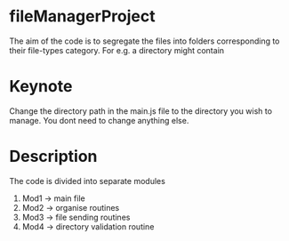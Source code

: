 # fileManagerProject
The aim  of the code is to segregate the files into folders corresponding to their file-types category. For e.g. a directory might contain 

# Keynote
Change the directory path in the main.js file to the directory you wish to manage. You dont need to change anything else.

# Description
The code is divided into separate modules 
1. Mod1 -> main file
2. Mod2 -> organise routines
3. Mod3 -> file sending routines
4. Mod4 -> directory validation routine


